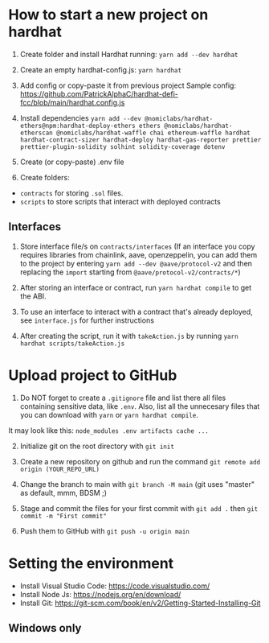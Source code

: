 # How to start a new project on hardhat

1. Create folder and install Hardhat running:
   `yarn add --dev hardhat`

2. Create an empty hardhat-config.js:
   `yarn hardhat`

3. Add config or copy-paste it from previous project
   Sample config: https://github.com/PatrickAlphaC/hardhat-defi-fcc/blob/main/hardhat.config.js

4. Install dependencies
   `yarn add --dev @nomiclabs/hardhat-ethers@npm:hardhat-deploy-ethers ethers @nomiclabs/hardhat-etherscan @nomiclabs/hardhat-waffle chai ethereum-waffle hardhat hardhat-contract-sizer hardhat-deploy hardhat-gas-reporter prettier prettier-plugin-solidity solhint solidity-coverage dotenv`

5. Create (or copy-paste) .env file

6. Create folders:

- `contracts` for storing `.sol` files.
- `scripts` to store scripts that interact with deployed contracts

## Interfaces

1. Store interface file/s on `contracts/interfaces`
   (If an interface you copy requires libraries from chainlink, aave, openzeppelin, you can add them to the project by entering `yarn add --dev @aave/protocol-v2` and then replacing the `import` starting from `@aave/protocol-v2/contracts/*`)

2. After storing an interface or contract, run `yarn hardhat compile` to get the ABI.

3. To use an interface to interact with a contract that's already deployed, see `interface.js` for further instructions

4. After creating the script, run it with `takeAction.js` by running `yarn hardhat scripts/takeAction.js`

# Upload project to GitHub

1. Do NOT forget to create a `.gitignore` file and list there all files containing sensitive data, like `.env`. Also, list all the unnecesary files that you can download with `yarn` or `yarn hardhat compile`.

It may look like this:
`node_modules .env artifacts cache ...`

2. Initialize git on the root directory with `git init`

3. Create a new repository on github and run the command `git remote add origin (YOUR_REPO_URL)`

4. Change the branch to main with `git branch -M main`
   (git uses "master" as default, mmm, BDSM ;)

5. Stage and commit the files for your first commit with `git add .` then `git commit -m "First commit"`

6. Push them to GitHub with `git push -u origin main`

# Setting the environment

- Install Visual Studio Code: https://code.visualstudio.com/
- Install Node Js: https://nodejs.org/en/download/
- Install Git: https://git-scm.com/book/en/v2/Getting-Started-Installing-Git

## Windows only
